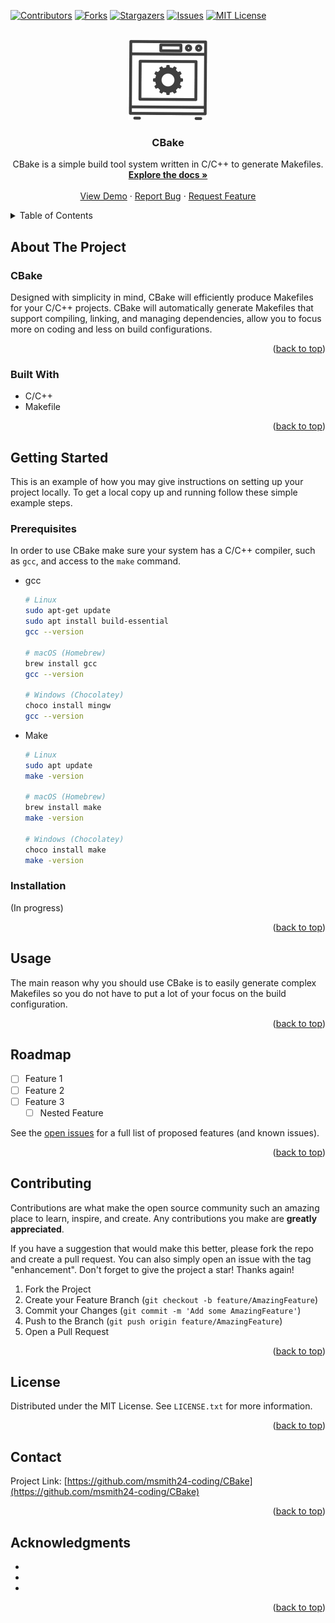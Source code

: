 <!-- Improved compatibility of back to top link: See: https://github.com/othneildrew/Best-README-Template/pull/73 -->
<a name="readme-top"></a>
<!--
*** Thanks for checking out the Best-README-Template. If you have a suggestion
*** that would make this better, please fork the repo and create a pull request
*** or simply open an issue with the tag "enhancement".
*** Don't forget to give the project a star!
*** Thanks again! Now go create something AMAZING! :D
-->



<!-- PROJECT SHIELDS -->
<!--
*** I'm using markdown "reference style" links for readability.
*** Reference links are enclosed in brackets [ ] instead of parentheses ( ).
*** See the bottom of this document for the declaration of the reference variables
*** for contributors-url, forks-url, etc. This is an optional, concise syntax you may use.
*** https://www.markdownguide.org/basic-syntax/#reference-style-links
-->
[![Contributors][contributors-shield]][contributors-url]
[![Forks][forks-shield]][forks-url]
[![Stargazers][stars-shield]][stars-url]
[![Issues][issues-shield]][issues-url]
[![MIT License][license-shield]][license-url]



<!-- PROJECT LOGO -->
<br />
<div align="center">
  <a href="https://github.com/msmith24-coding/CBake">
    <img src="images/logo.png" alt="Logo" width="128" height="128">
  </a>

<h3 align="center">CBake</h3>

  <p align="center">
    CBake is a simple build tool system written in C/C++ to generate Makefiles.
    <br />
    <a href="https://github.com/msmith24-coding/CBake/wiki"><strong>Explore the docs »</strong></a>
    <br />
    <br />
    <a href="https://github.com/msmith24-coding/CBake">View Demo</a>
    ·
    <a href="https://github.com/msmith24-coding/CBake/issues">Report Bug</a>
    ·
    <a href="https://github.com/msmith24-coding/CBake/issues">Request Feature</a>
  </p>
</div>



<!-- TABLE OF CONTENTS -->
<details>
  <summary>Table of Contents</summary>
  <ol>
    <li>
      <a href="#about-the-project">About The Project</a>
      <ul>
        <li><a href="#built-with">Built With</a></li>
      </ul>
    </li>
    <li>
      <a href="#getting-started">Getting Started</a>
      <ul>
        <li><a href="#prerequisites">Prerequisites</a></li>
        <li><a href="#installation">Installation</a></li>
      </ul>
    </li>
    <li><a href="#usage">Usage</a></li>
    <li><a href="#roadmap">Roadmap</a></li>
    <li><a href="#contributing">Contributing</a></li>
    <li><a href="#license">License</a></li>
    <li><a href="#contact">Contact</a></li>
    <li><a href="#acknowledgments">Acknowledgments</a></li>
  </ol>
</details>



<!-- ABOUT THE PROJECT -->
## About The Project

### CBake

Designed with simplicity in mind, CBake will efficiently produce Makefiles for your C/C++ projects. CBake will automatically generate Makefiles that support compiling, linking, and managing dependencies, allow you to focus more on coding and less on build configurations.

<p align="right">(<a href="#readme-top">back to top</a>)</p>

### Built With

* C/C++
* Makefile

<p align="right">(<a href="#readme-top">back to top</a>)</p>



<!-- GETTING STARTED -->
## Getting Started

This is an example of how you may give instructions on setting up your project locally.
To get a local copy up and running follow these simple example steps.

### Prerequisites

In order to use CBake make sure your system has a C/C++ compiler, such as `gcc`, and access to the `make` command.
* gcc
  ```sh
  # Linux
  sudo apt-get update
  sudo apt install build-essential
  gcc --version

  # macOS (Homebrew)
  brew install gcc
  gcc --version

  # Windows (Chocolatey)
  choco install mingw
  gcc --version
  ```
* Make
  ```sh
  # Linux
  sudo apt update
  make -version

  # macOS (Homebrew)
  brew install make
  make -version

  # Windows (Chocolatey)
  choco install make
  make -version
  ```

### Installation

(In progress)

<p align="right">(<a href="#readme-top">back to top</a>)</p>

<!-- USAGE EXAMPLES -->
## Usage

The main reason why you should use CBake is to easily generate complex Makefiles so you do not have to put a lot of your focus on the build configuration.

<p align="right">(<a href="#readme-top">back to top</a>)</p>



<!-- ROADMAP -->
## Roadmap

- [ ] Feature 1
- [ ] Feature 2
- [ ] Feature 3
    - [ ] Nested Feature

See the [open issues](https://github.com/msmith24-coding/CBake/issues) for a full list of proposed features (and known issues).

<p align="right">(<a href="#readme-top">back to top</a>)</p>



<!-- CONTRIBUTING -->
## Contributing

Contributions are what make the open source community such an amazing place to learn, inspire, and create. Any contributions you make are **greatly appreciated**.

If you have a suggestion that would make this better, please fork the repo and create a pull request. You can also simply open an issue with the tag "enhancement".
Don't forget to give the project a star! Thanks again!

1. Fork the Project
2. Create your Feature Branch (`git checkout -b feature/AmazingFeature`)
3. Commit your Changes (`git commit -m 'Add some AmazingFeature'`)
4. Push to the Branch (`git push origin feature/AmazingFeature`)
5. Open a Pull Request

<p align="right">(<a href="#readme-top">back to top</a>)</p>

<!-- LICENSE -->
## License

Distributed under the MIT License. See `LICENSE.txt` for more information.

<p align="right">(<a href="#readme-top">back to top</a>)</p>



<!-- CONTACT -->
## Contact
Project Link: [https://github.com/msmith24-coding/CBake](https://github.com/msmith24-coding/CBake)

<p align="right">(<a href="#readme-top">back to top</a>)</p>

<!-- ACKNOWLEDGMENTS -->
## Acknowledgments

* []()
* []()
* []()

<p align="right">(<a href="#readme-top">back to top</a>)</p>



<!-- MARKDOWN LINKS & IMAGES -->
<!-- https://www.markdownguide.org/basic-syntax/#reference-style-links -->
[contributors-shield]: https://img.shields.io/github/contributors/msmith24-coding/CBake.svg?style=for-the-badge
[contributors-url]: https://github.com/msmith24-coding/CBake/graphs/contributors
[forks-shield]: https://img.shields.io/github/forks/msmith24-coding/CBake.svg?style=for-the-badge
[forks-url]: https://github.com/msmith24-coding/CBake/network/members
[stars-shield]: https://img.shields.io/github/stars/msmith24-coding/CBake.svg?style=for-the-badge
[stars-url]: https://github.com/msmith24-coding/CBake/stargazers
[issues-shield]: https://img.shields.io/github/issues/msmith24-coding/CBake.svg?style=for-the-badge
[issues-url]: https://github.com/msmith24-coding/CBake/issues
[license-shield]: https://img.shields.io/github/license/msmith24-coding/CBake.svg?style=for-the-badge
[license-url]: https://github.com/msmith24-coding/CBake/blob/master/LICENSE.txt
[product-screenshot]: images/screenshot.png
